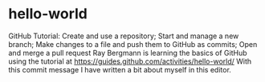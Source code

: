 # hello-world
GitHub Tutorial: Create and use a repository; Start and manage a new branch; Make changes to a file and push them to GitHub as commits; Open and merge a pull request
Ray Bergmann is learning the basics of GitHub using the tutorial at https://guides.github.com/activities/hello-world/
With this commit message I have written a bit about myself in this editor.
